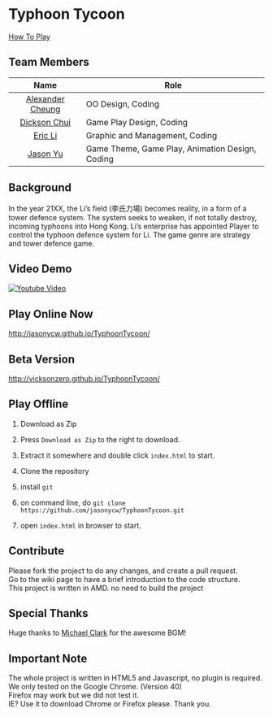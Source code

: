 # Typhoon Tycoon

[How To Play](https://github.com/jasonycw/TyphoonTycoon/wiki/Instructions-%7C-How-To-Play)

## Team Members
Name                | Role
:----------------------:|-----------
[Alexander Cheung](https://hk.linkedin.com/in/alexandercheung2010)     |OO Design, Coding
[Dickson Chui](https://hk.linkedin.com/pub/dickson-chui/4b/899/741)       |Game Play Design, Coding
[Eric Li](http://eric.swiftzer.net/about/)                                    |Graphic and Management, Coding
[Jason Yu](https://www.linkedin.com/in/jasonycw/)                       |Game Theme, Game Play, Animation Design, Coding

## Background
In the year 21XX, the Li’s field (李氏力場) becomes reality, in a form of a tower defence system. The system seeks to weaken, if not totally destroy, incoming typhoons into Hong Kong. Li’s enterprise has appointed Player to control the typhoon defence system for Li. The game genre are strategy and tower defence game.

## Video Demo
<!-- ![screenshot](http://i.imgur.com/0QTJuur.png) -->
[![Youtube Video](https://raw.githubusercontent.com/jasonycw/TyphoonTycoon/gh-pages/img/Screenshot_3.png)](http://www.youtube.com/watch?v=GobD4n9bhMU)

## Play Online Now
http://jasonycw.github.io/TyphoonTycoon/

## Beta Version
http://vicksonzero.github.io/TyphoonTycoon/

## Play Offline
1. Download as Zip
  1. Press `Download as Zip` to the right to download.
  2. Extract it somewhere and double click `index.html` to start.
  
2. Clone the repository
  1. install `git`
  2. on command line, do `git clone https://github.com/jasonycw/TyphoonTycoon.git`
  3. open `index.html` in browser to start.

## Contribute
Please fork the project to do any changes, and create a pull request.  
Go to the wiki page to have a brief introduction to the code structure.  
This project is written in AMD. no need to build the project

## Special Thanks
Huge thanks to [Michael Clark](https://michaelclarkmusic.wordpress.com/) for the awesome BGM!

## Important Note
The whole project is written in HTML5 and Javascript, no plugin is required.  
We only tested on the Google Chrome. (Version 40)  
Firefox may work but we did not test it.  
IE? Use it to download Chrome or Firefox please. Thank you.  

